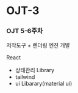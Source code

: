# OJT-3

### OJT 5-6주차
저작도구 + 렌더링 엔진 개발

React
- 상태관리 Library
- tailwind
- ui Libarary(material ui)
